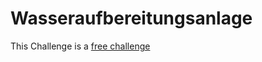 # Wasseraufbereitungsanlage

This Challenge is a [free challenge](https://github.com/QWERTZexe/THAINNOS-hacking-challenge-2025-documentation/blob/main/README.md)